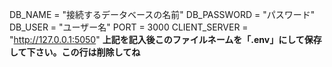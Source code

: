 DB_NAME = "接続するデータベースの名前"
DB_PASSWORD = "パスワード"
DB_USER = "ユーザー名"
PORT = 3000
CLIENT_SERVER = "http://127.0.0.1:5050"
**上記を記入後このファイルネームを「.env」にして保存して下さい。この行は削除してね**
